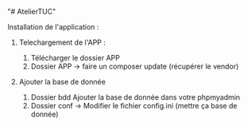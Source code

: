 "# AtelierTUC" 

Installation de l'application :

1) Telechargement de l'APP : 

    1) Télécharger le dossier APP
    2) Dossier APP -> faire un composer update (récupérer le vendor)
    
2) Ajouter la base de donnée

    1) Dossier bdd Ajouter la base de donnée dans votre phpmyadmin
    2) Dossier conf -> Modifier le fichier config.ini (mettre ça base de donnée)